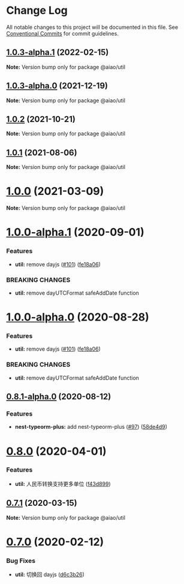 # Change Log

All notable changes to this project will be documented in this file.
See [Conventional Commits](https://conventionalcommits.org) for commit guidelines.

## [1.0.3-alpha.1](https://github.com/aiao-io/aiao/compare/@aiao/util@1.0.2...@aiao/util@1.0.3-alpha.1) (2022-02-15)

**Note:** Version bump only for package @aiao/util





## [1.0.3-alpha.0](https://github.com/aiao-io/aiao/compare/@aiao/util@1.0.0-alpha.1...@aiao/util@1.0.3-alpha.0) (2021-12-19)

**Note:** Version bump only for package @aiao/util

## [1.0.2](https://github.com/aiao-io/aiao/compare/@aiao/util@1.0.0...@aiao/util@1.0.2) (2021-10-21)

**Note:** Version bump only for package @aiao/util

## [1.0.1](https://github.com/aiao-io/aiao/compare/@aiao/util@1.0.0-alpha.1...@aiao/util@1.0.1) (2021-08-06)

**Note:** Version bump only for package @aiao/util

# [1.0.0](https://github.com/aiao-io/aiao/compare/@aiao/util@1.0.0-alpha.1...@aiao/util@1.0.0) (2021-03-09)

**Note:** Version bump only for package @aiao/util

# [1.0.0-alpha.1](https://github.com/aiao-io/aiao/compare/@aiao/util@0.8.1-alpha.0...@aiao/util@1.0.0-alpha.1) (2020-09-01)

### Features

- **util:** remove dayjs ([#101](https://github.com/aiao-io/aiao/issues/101)) ([fe18a06](https://github.com/aiao-io/aiao/commit/fe18a060ba8eb62140e7c8de44c5567044edbc95))

### BREAKING CHANGES

- **util:** remove dayUTCFormat safeAddDate function

# [1.0.0-alpha.0](https://github.com/aiao-io/aiao/compare/@aiao/util@0.8.1-alpha.0...@aiao/util@1.0.0-alpha.0) (2020-08-28)

### Features

- **util:** remove dayjs ([#101](https://github.com/aiao-io/aiao/issues/101)) ([fe18a06](https://github.com/aiao-io/aiao/commit/fe18a060ba8eb62140e7c8de44c5567044edbc95))

### BREAKING CHANGES

- **util:** remove dayUTCFormat safeAddDate function

## [0.8.1-alpha.0](https://github.com/aiao-io/aiao/compare/@aiao/util@0.8.0...@aiao/util@0.8.1-alpha.0) (2020-08-12)

### Features

- **nest-typeorm-plus:** add nest-typeorm-plus ([#97](https://github.com/aiao-io/aiao/issues/97)) ([58de4d9](https://github.com/aiao-io/aiao/commit/58de4d9f6595824d86f59d4018ea4065c84f58fa))

# [0.8.0](https://github.com/aiao-io/aiao/compare/@aiao/util@0.7.1...@aiao/util@0.8.0) (2020-04-01)

### Features

- **util:** 人民币转换支持更多单位 ([f43d899](https://github.com/aiao-io/aiao/commit/f43d899ac09154afa75eb5253644fede4a71f73c))

## [0.7.1](https://github.com/aiao-io/aiao/compare/@aiao/util@0.7.0...@aiao/util@0.7.1) (2020-03-15)

**Note:** Version bump only for package @aiao/util

# [0.7.0](https://github.com/aiao-io/aiao/compare/@aiao/util@0.6.0...@aiao/util@0.7.0) (2020-02-12)

### Bug Fixes

- **util:** 切换回 dayjs ([d6c3b26](https://github.com/aiao-io/aiao/commit/d6c3b26e80b44c907d886805c117561b91055403))
